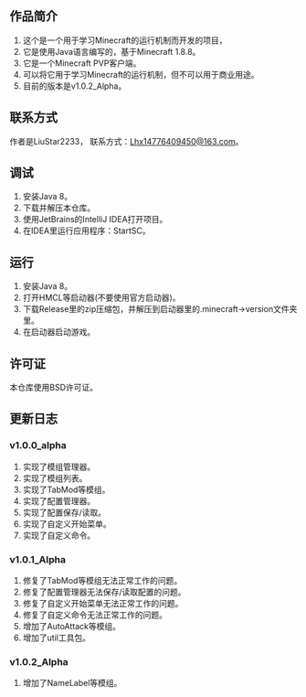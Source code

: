 ## 作品简介

1. 这个是一个用于学习Minecraft的运行机制而开发的项目，
2. 它是使用Java语言编写的，基于Minecraft 1.8.8。
3. 它是一个Minecraft PVP客户端。
4. 可以将它用于学习Minecraft的运行机制，但不可以用于商业用途。
5. 目前的版本是v1.0.2_Alpha。

## 联系方式

作者是LiuStar2233，
联系方式：Lhx14776409450@163.com。

## 调试

1. 安装Java 8。
2. 下载并解压本仓库。
3. 使用JetBrains的IntelliJ IDEA打开项目。
4. 在IDEA里运行应用程序：StartSC。

## 运行

1. 安装Java 8。
2. 打开HMCL等启动器(不要使用官方启动器)。
3. 下载Release里的zip压缩包，并解压到启动器里的.minecraft->version文件夹里。
4. 在启动器启动游戏。

## 许可证

本仓库使用BSD许可证。

## 更新日志

### v1.0.0_alpha

1. 实现了模组管理器。
2. 实现了模组列表。
3. 实现了TabMod等模组。
4. 实现了配置管理器。
5. 实现了配置保存/读取。
6. 实现了自定义开始菜单。
7. 实现了自定义命令。

### v1.0.1_Alpha

1. 修复了TabMod等模组无法正常工作的问题。
2. 修复了配置管理器无法保存/读取配置的问题。
3. 修复了自定义开始菜单无法正常工作的问题。
4. 修复了自定义命令无法正常工作的问题。
5. 增加了AutoAttack等模组。
6. 增加了util工具包。

### v1.0.2_Alpha

1. 增加了NameLabel等模组。